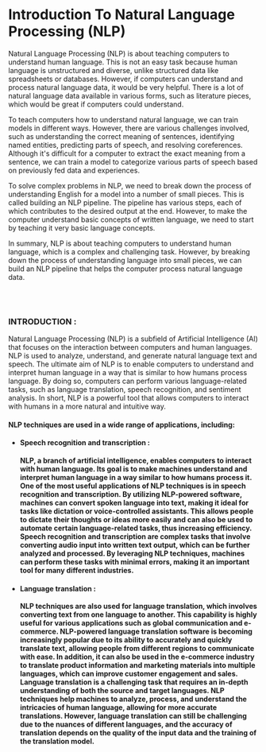# Introduction To Natural Language Processing (NLP)
<p>Natural Language Processing (NLP) is about teaching computers to understand human language. This is not an easy task because human language is unstructured and diverse, unlike structured data like spreadsheets or databases. However, if computers can understand and process natural language data, it would be very helpful. There is a lot of natural language data available in various forms, such as literature pieces, which would be great if computers could understand.

To teach computers how to understand natural language, we can train models in different ways. However, there are various challenges involved, such as understanding the correct meaning of sentences, identifying named entities, predicting parts of speech, and resolving coreferences. Although it's difficult for a computer to extract the exact meaning from a sentence, we can train a model to categorize various parts of speech based on previously fed data and experiences.

To solve complex problems in NLP, we need to break down the process of understanding English for a model into a number of small pieces. This is called building an NLP pipeline. The pipeline has various steps, each of which contributes to the desired output at the end. However, to make the computer understand basic concepts of written language, we need to start by teaching it very basic language concepts.

In summary, NLP is about teaching computers to understand human language, which is a complex and challenging task. However, by breaking down the process of understanding language into small pieces, we can build an NLP pipeline that helps the computer process natural language data.</p>
</br>
</br>
<h3><b>INTRODUCTION :</b></h3>
<p>Natural Language Processing (NLP) is a subfield of Artificial Intelligence (AI) that focuses on the interaction between computers and human languages. NLP is used to analyze, understand, and generate natural language text and speech. The ultimate aim of NLP is to enable computers to understand and interpret human language in a way that is similar to how humans process language. By doing so, computers can perform various language-related tasks, such as language translation, speech recognition, and sentiment analysis. In short, NLP is a powerful tool that allows computers to interact with humans in a more natural and intuitive way.</p>
<h4><b>NLP techniques are used in a wide range of applications, including:<b></h4>
<ul>
  <li><h4><b>Speech recognition and transcription :</b></h4><p> NLP, a branch of artificial intelligence, enables computers to interact with human language. Its goal is to make machines understand and interpret human language in a way similar to how humans process it. One of the most useful applications of NLP techniques is in speech recognition and transcription. By utilizing NLP-powered software, machines can convert spoken language into text, making it ideal for tasks like dictation or voice-controlled assistants. This allows people to dictate their thoughts or ideas more easily and can also be used to automate certain language-related tasks, thus increasing efficiency. Speech recognition and transcription are complex tasks that involve converting audio input into written text output, which can be further analyzed and processed. By leveraging NLP techniques, machines can perform these tasks with minimal errors, making it an important tool for many different industries.</p></li>
    <li><h4><b>Language translation :</b></h4><p> NLP techniques are also used for language translation, which involves converting text from one language to another. This capability is highly useful for various applications such as global communication and e-commerce. NLP-powered language translation software is becoming increasingly popular due to its ability to accurately and quickly translate text, allowing people from different regions to communicate with ease. In addition, it can also be used in the e-commerce industry to translate product information and marketing materials into multiple languages, which can improve customer engagement and sales. Language translation is a challenging task that requires an in-depth understanding of both the source and target languages. NLP techniques help machines to analyze, process, and understand the intricacies of human language, allowing for more accurate translations. However, language translation can still be challenging due to the nuances of different languages, and the accuracy of translation depends on the quality of the input data and the training of the translation model.</p></li>
</ul>




